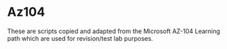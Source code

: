 # Az104
These are scripts copied and adapted from the Microsoft AZ-104 Learning path which are used for revision/test lab purposes.
